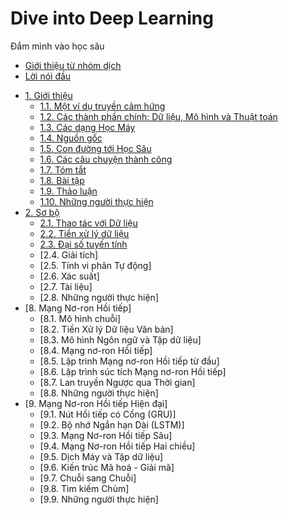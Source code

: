 # Dive into Deep Learning
Đắm mình vào học sâu

- [Giới thiệu từ nhóm dịch](00.0.gioithieutunhomdich.md)
- [Lời nói đầu](00.1.loinoidau.md)
* [1\. Giới thiệu](01.0.gioithieu.md#1-giới-thiệu)
  * [1.1\. Một ví dụ truyền cảm hứng](01.0.gioithieu.md#11-một-ví-dụ-truyền-cảm-hứng)
  * [1.2\. Các thành phần chính: Dữ liệu, Mô hình và Thuật toán](01.0.gioithieu.md#12-các-thành-phần-chính-dữ-liệu-mô-hình-và-thuật-toán)
  * [1.3\. Các dạng Học Máy](01.0.gioithieu.md#13-các-dạng-học-máy)
  * [1.4\. Nguồn gốc](01.0.gioithieu.md#14-nguồn-gốc)
  * [1.5\. Con đường tới Học Sâu](01.0.gioithieu.md#15-con-đường-tới-học-sâu)
  * [1.6\. Các câu chuyện thành công](01.0.gioithieu.md#16-các-câu-chuyện-thành-công)
  * [1.7\. Tóm tắt](01.0.gioithieu.md#17-tóm-tắt)
  * [1.8\. Bài tập](01.0.gioithieu.md#18-bài-tập)
  * [1.9\. Thảo luận](01.0.gioithieu.md#19-thảo-luận)
  * [1.10\. Những người thực hiện](01.0.gioithieu.md#110-những-người-thực-hiện)
* [2\. Sơ bộ](02.0.sobo.md)
  * [2.1\. Thao tác với Dữ liệu](02.1.thaotacvoidulieu.md)
  * [2.2\. Tiền xử lý dữ liệu](02.2.tienxulydulieu.md)
  * [2.3\. Đại số tuyến tính](02.3.daisotuyentinh.md)
  * [2.4\. Giải tích]
  * [2.5\. Tính vi phân Tự động]
  * [2.6\. Xác suất]
  * [2.7\. Tài liệu]
  * [2.8\. Những người thực hiện]
* [8\. Mạng Nơ-ron Hồi tiếp]
  * [8.1\. Mô hình chuỗi]
  * [8.2\. Tiền Xử lý Dữ liệu Văn bản]
  * [8.3\. Mô hình Ngôn ngữ và Tập dữ liệu]
  * [8.4\. Mạng nơ-ron Hồi tiếp]
  * [8.5\. Lập trình Mạng nơ-ron Hồi tiếp từ đầu]
  * [8.6\. Lập trình súc tích Mạng nơ-ron Hồi tiếp]
  * [8.7\. Lan truyền Ngược qua Thời gian]
  * [8.8\. Những người thực hiện]
* [9\. Mạng Nơ-ron Hồi tiếp Hiện đại]
  * [9.1\. Nút Hồi tiếp có Cổng (GRU)]
  * [9.2\. Bộ nhớ Ngắn hạn Dài (LSTM)]
  * [9.3\. Mạng Nơ-ron Hồi tiếp Sâu]
  * [9.4\. Mạng Nơ-ron Hồi tiếp Hai chiều]
  * [9.5\. Dịch Máy và Tập dữ liệu]
  * [9.6\. Kiến trúc Mã hoá - Giải mã]
  * [9.7\. Chuỗi sang Chuỗi]
  * [9.8\. Tìm kiếm Chùm]
  * [9.9\. Những người thực hiện]
